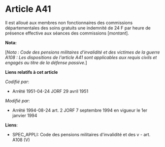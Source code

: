 # Article A41

Il est alloué aux membres non fonctionnaires des commissions départementales des soins gratuits une indemnité de 24 F par
heure de présence effective aux séances des commissions [*montant*].

**Nota:**

[*Nota : Code des pensions militaires d'invalidité et des victimes de la guerre A108 : Les dispositions de l'article A41 sont
applicables aux requis civils et engagés au titre de la défense passive.*]

**Liens relatifs à cet article**

_Codifié par_:

  - Arrêté 1951-04-24 JORF 29 avril 1951

_Modifié par_:

  - Arrêté 1994-08-24 art. 2 JORF 7 septembre 1994 en vigueur le 1er janvier 1994

**Liens**:

  - SPEC_APPLI: Code des pensions militaires d'invalidité et des v - art. A108 (V)
